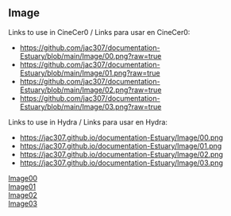 ## Image

Links to use in CineCer0 / Links para usar en CineCer0:  

+ https://github.com/jac307/documentation-Estuary/blob/main/Image/00.png?raw=true
+ https://github.com/jac307/documentation-Estuary/blob/main/Image/01.png?raw=true
+ https://github.com/jac307/documentation-Estuary/blob/main/Image/02.png?raw=true
+ https://github.com/jac307/documentation-Estuary/blob/main/Image/03.png?raw=true

Links to use in Hydra / Links para usar en Hydra: 
  
+ https://jac307.github.io/documentation-Estuary/Image/00.png
+ https://jac307.github.io/documentation-Estuary/Image/01.png
+ https://jac307.github.io/documentation-Estuary/Image/02.png
+ https://jac307.github.io/documentation-Estuary/Image/03.png

[Image00](00.png)  
[Image01](01.png)  
[Image02](02.png)  
[Image03](03.png)  
